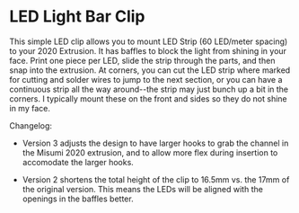 # LED Light Bar Clip

This simple LED clip allows you to mount LED Strip (60 LED/meter spacing) to your 2020 Extrusion. It has baffles to block the light from shining in your face. Print one piece per LED, slide the strip through the parts, and then snap into the extrusion. At corners, you can cut the LED strip where marked for cutting and solder wires to jump to the next section, or you can have a continuous strip all the way around--the strip may just bunch up a bit in the corners. I typically mount these on the front and sides so they do not shine in my face.

Changelog:

- Version 3 adjusts the design to have larger hooks to grab the channel in the Misumi 2020 extrusion, and to allow more flex during insertion to accomodate the larger hooks.

- Version 2 shortens the total height of the clip to 16.5mm vs. the 17mm of the original version. This means the LEDs will be aligned with the openings in the baffles better. 

